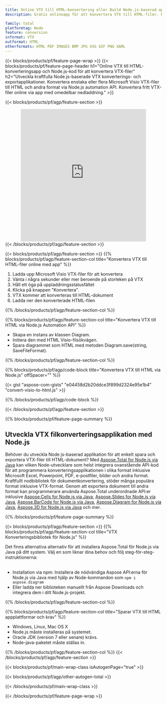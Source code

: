 ```yaml
---
title: Online VTX till HTML-konvertering eller Build Node.js-baserad applikation för att konvertera VTX-filer
description: Gratis onlineapp för att konvertera VTX till HTML-filer. Node.js konverteringsbibliotekskod för Microsoft Visio VTX-dokument.  

family: total
platformtag: Node
feature: conversion
informat: VTX
outformat: HTML
otherformats: HTML PDF IMAGES BMP JPG SVG GIF PNG XAML
---
```

{{< blocks/products/pf/feature-page-wrap >}}
{{< blocks/products/pf/feature-page-header h1="Online VTX till HTML-konverteringsapp och Node.js-kod för att konvertera VTX-filer" h2="Utveckla kraftfulla Node.js-baserade VTX konverterings- och exportapplikationer.  Konvertera enstaka eller flera Microsoft Visio VTX-filer till HTML och andra format via Node.js automation API.  Konvertera fritt VTX-filer online via app med omedelbar nedladdning." >}}


{{< blocks/products/pf/agp/feature-section >}}

<div class="container-fluid agp-content bg-white aboutfile box-1 vh100 section nopbtm">
<div class=container>
<div class=row>
<div class="demobox tc col-md-12 padding-0" align="center">

<iframe title="Gratis onlinekonverteringsapp från VTX till HTML" style="border: none; height: 426px;" scrolling="no" src="https://total-conversion-app-65z5r2lp.k8s.dynabic.com/?to=html&from=vtx" id="child-iframe" width="80%"></iframe>

</div></div>
</div></div>
{{< /blocks/products/pf/agp/feature-section >}}


{{< blocks/products/pf/agp/feature-section >}}
{{% blocks/products/pf/agp/feature-section-col title="Konvertera VTX till HTML-filer online med app" %}}

1. Ladda upp Microsoft Visio VTX-filer för att konvertera
1. Vänta i några sekunder eller mer beroende på storleken på VTX
1. Håll ett öga på uppladdningsstatusfältet
1. Klicka på knappen "Konvertera".
1. VTX kommer att konverteras till HTML-dokument
1. Ladda ner den konverterade HTML-filen

{{% /blocks/products/pf/agp/feature-section-col %}}

{{% blocks/products/pf/agp/feature-section-col title="Konvertera VTX till HTML via Node.js Automation API" %}}

- Skapa en instans av klassen Diagram.
- Initiera den med HTML Visio-filsökvägen.
- Spara diagrammet som HTML med metoden Diagram.save(string, SaveFileFormat).

{{% /blocks/products/pf/agp/feature-section-col %}}

{{% blocks/products/pf/agp/code-block title="Konvertera VTX till HTML via Node.js" offSpacer="" %}}

{{< gist "aspose-com-gists" "e04458d2b20ddce3f899d2324e95e1b4" "convert-visio-to-html.js" >}}

{{% /blocks/products/pf/agp/code-block %}}

{{< /blocks/products/pf/agp/feature-section >}}

{{% blocks/products/pf/feature-page-summary %}}

<h2>Utveckla VTX filkonverteringsapplikation med Node.js</h2>

Behöver du utveckla Node js-baserad applikation för att enkelt spara och exportera VTX-filer till HTML-dokument?  Med [Aspose.Total for Node.js via Java](https://products.aspose.com/total/sv/nodejs-java/) kan vilken Node-utvecklare som helst integrera ovanstående API-kod för att programmera konverteringsapplikationen i olika format inklusive Microsoft Excel, Powerpoint, PDF, e-postfiler, bilder och andra format.  Kraftfullt nodbibliotek för dokumentkonvertering, stöder många populära format inklusive VTX-format.  Genom att exportera dokument till andra format kan programmerare använda Aspose.Total underordnade API:er inklusive [Aspose.Cells for Node.js via Java](https://products.aspose.com/cells/sv/nodejs-java/), [Aspose.Slides for Node.js via Java](https://products.aspose.com/slides/sv/nodejs-java/), [Aspose.BarCode for Node.js via Java](https://products.aspose.com/barcode/sv/nodejs-java/), [Aspose.Diagram for Node.js via Java](https://products.aspose.com/diagram/sv/nodejs-java/), [Aspose.3D for Node.js via Java](https://products.aspose.com/3d/sv/nodejs-java/) och mer.  
 
 

{{% /blocks/products/pf/feature-page-summary %}}

{{< blocks/products/pf/agp/feature-section >}}
{{% blocks/products/pf/agp/feature-section-col title="VTX Konverteringsbibliotek för Node.js" %}}

Det finns alternativa alternativ för att installera Aspose.Total för Node.js via Java på ditt system.  Välj en som liknar dina behov och följ steg-för-steg-instruktionerna:<br /><br />

- Installation via npm: Installera de nödvändiga Aspose API:erna för Node.js via Java med hjälp av Node-kommandon som ```npm i aspose.diagram```
- Eller ladda ner biblioteken manuellt från Aspose Downloads och integrera dem i ditt Node.js-projekt.

{{% /blocks/products/pf/agp/feature-section-col %}}

{{% blocks/products/pf/agp/feature-section-col title="Sparar VTX till HTML appplattformar och krav" %}}

- Windows, Linux, Mac OS X
- Node.js måste installeras på systemet.
- Oracle JDK (version 7 eller senare) krävs.
- Node-java-paketet måste ställas in.

{{% /blocks/products/pf/agp/feature-section-col %}}
{{< /blocks/products/pf/agp/feature-section >}}

{{< blocks/products/pf/main-wrap-class isAutogenPage="true" >}}

{{< blocks/products/pf/agp/other-autogen-total >}}

{{< /blocks/products/pf/main-wrap-class >}}

{{< /blocks/products/pf/feature-page-wrap >}}